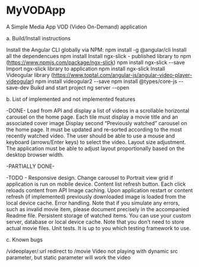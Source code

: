 # MyVODApp
A Simple Media App VOD (Video On-Demand) application

a.	Build/Install instructions

Install the Angular CLI globally via NPM:
	npm install -g @angular/cli
Install all the dependencues
	npm install
Install ngx-slick - published library to npm  (https://www.npmjs.com/package/ngx-slick)
	npm install ngx-slick --save
Import ngx-slick library to application
	npm install ngx-slick
Install Videogular library (https://www.toptal.com/angular-js/angular-video-player-videogular)
	npm install videogular2 --save
	npm install @types/core-js --save-dev
Buikd and start project
	ng server --open


b.	List of implemented and not implemented features
	
-DONE-
Load from API and display a list of videos in a scrollable horizontal carousel on the home page. Each tile must display a movie title and an associated cover image 
Display second “Previously watched” carousel on the home page. It must be updated and re-sorted according to the most recently watched video.
The user should be able to use a mouse and keyboard (arrows/Enter keys) to select the video.
Layout size adjustment. The application must be able to adjust layout proportionally based on the desktop browser width. 

-PARTIALLY DONE-

-TODO -
Responsive design. Change carousel to Portrait view grid if application is run on mobile device.
Content list refresh button. Each click reloads content from API
Image caching. Upon application restart or content refresh (if implemented) previously downloaded image is loaded from the local device cache.
Error handling. Note that if you simulate any errors, such as invalid movie item, please document precisely in the accompanied Readme file.
Persistent storage of watched items. You can use your custom server, database or local device cache. Note that you don’t need to store actual movie files.
Unit tests. It is up to you which testing framework to use.

c.	Known bugs

/videoplayer/:url redirect to /movie
Video not playing with dynamic src parameter, but static parameter will work the video
